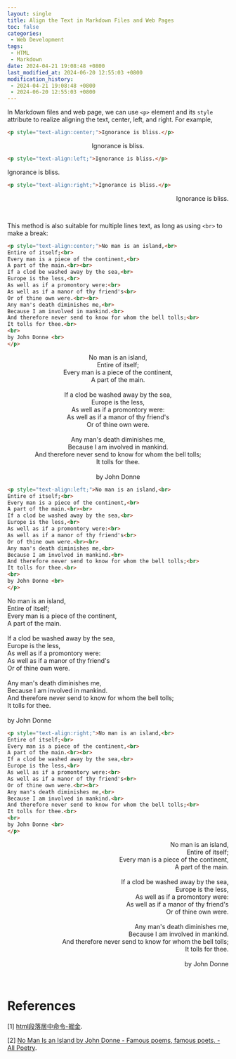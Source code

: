 ```yaml
---
layout: single
title: Align the Text in Markdown Files and Web Pages
toc: false
categories:
 - Web Development
tags:
 - HTML
 - Markdown
date: 2024-04-21 19:08:48 +0800
last_modified_at: 2024-06-20 12:55:03 +0800
modification_history:
 - 2024-04-21 19:08:48 +0800
 - 2024-06-20 12:55:03 +0800
---
```


In Markdown files and web page, we can use `<p>` element and its `style` attribute to realize aligning the text, center, left, and right. For example, 

```html
<p style="text-align:center;">Ignorance is bliss.</p>
```

<p style="text-align:center;">Ignorance is bliss.</p>

```html
<p style="text-align:left;">Ignorance is bliss.</p>
```

<p style="text-align:left;">Ignorance is bliss.</p>

```html
<p style="text-align:right;">Ignorance is bliss.</p>
```

<p style="text-align:right;">Ignorance is bliss.</p>

<br>

This method is also suitable for multiple lines text, as long as using `<br>` to make a break:

```html
<p style="text-align:center;">No man is an island,<br>
Entire of itself;<br>
Every man is a piece of the continent,<br>
A part of the main.<br><br>
If a clod be washed away by the sea,<br>
Europe is the less,<br>
As well as if a promontory were:<br>
As well as if a manor of thy friend's<br>
Or of thine own were.<br><br>
Any man's death diminishes me,<br>
Because I am involved in mankind.<br>
And therefore never send to know for whom the bell tolls;<br>
It tolls for thee.<br>
<br>
by John Donne <br>
</p>
```

<p style="text-align:center;">No man is an island,<br>
Entire of itself;<br>
Every man is a piece of the continent,<br>
A part of the main.<br><br>
If a clod be washed away by the sea,<br>
Europe is the less,<br>
As well as if a promontory were:<br>
As well as if a manor of thy friend's<br>
Or of thine own were.<br><br>
Any man's death diminishes me,<br>
Because I am involved in mankind.<br>
And therefore never send to know for whom the bell tolls;<br>
It tolls for thee.<br>
<br>
by John Donne <br>
</p>

```html
<p style="text-align:left;">No man is an island,<br>
Entire of itself;<br>
Every man is a piece of the continent,<br>
A part of the main.<br><br>
If a clod be washed away by the sea,<br>
Europe is the less,<br>
As well as if a promontory were:<br>
As well as if a manor of thy friend's<br>
Or of thine own were.<br><br>
Any man's death diminishes me,<br>
Because I am involved in mankind.<br>
And therefore never send to know for whom the bell tolls;<br>
It tolls for thee.<br>
<br>
by John Donne <br>
</p>
```

<p style="text-align:left;">No man is an island,<br>
Entire of itself;<br>
Every man is a piece of the continent,<br>
A part of the main.<br><br>
If a clod be washed away by the sea,<br>
Europe is the less,<br>
As well as if a promontory were:<br>
As well as if a manor of thy friend's<br>
Or of thine own were.<br><br>
Any man's death diminishes me,<br>
Because I am involved in mankind.<br>
And therefore never send to know for whom the bell tolls;<br>
It tolls for thee.<br>
<br>
by John Donne <br>
</p>

```html
<p style="text-align:right;">No man is an island,<br>
Entire of itself;<br>
Every man is a piece of the continent,<br>
A part of the main.<br><br>
If a clod be washed away by the sea,<br>
Europe is the less,<br>
As well as if a promontory were:<br>
As well as if a manor of thy friend's<br>
Or of thine own were.<br><br>
Any man's death diminishes me,<br>
Because I am involved in mankind.<br>
And therefore never send to know for whom the bell tolls;<br>
It tolls for thee.<br>
<br>
by John Donne <br>
</p>
```

<p style="text-align:right;">No man is an island,<br>
Entire of itself;<br>
Every man is a piece of the continent,<br>
A part of the main.<br><br>
If a clod be washed away by the sea,<br>
Europe is the less,<br>
As well as if a promontory were:<br>
As well as if a manor of thy friend's<br>
Or of thine own were.<br><br>
Any man's death diminishes me,<br>
Because I am involved in mankind.<br>
And therefore never send to know for whom the bell tolls;<br>
It tolls for thee.<br>
<br>
by John Donne <br>
</p>

<br>

# References

[1] [html段落居中命令-掘金](https://juejin.cn/s/html%E6%AE%B5%E8%90%BD%E5%B1%85%E4%B8%AD%E5%91%BD%E4%BB%A4).

[2] [No Man Is an Island by John Donne - Famous poems, famous poets. - All Poetry](https://allpoetry.com/No-man-is-an-island).

